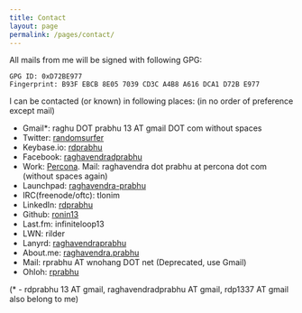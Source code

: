 ```yaml
---
title: Contact
layout: page
permalink: /pages/contact/
---
```


All mails from me will be signed with following GPG:


    GPG ID: 0xD72BE977
    Fingerprint: B93F EBCB 8E05 7039 CD3C A4B8 A616 DCA1 D72B E977

I can be contacted (or known) in following places: (in no order of preference except mail)

- Gmail*: raghu DOT prabhu 13 AT gmail DOT com without spaces
- Twitter: [randomsurfer](https://twitter.com/randomsurfer)
- Keybase.io: [rdprabhu](https://keybase.io/rdprabhu)
- Facebook: [raghavendradprabhu](https://www.facebook.com/raghavendradprabhu)
- Work: [Percona](http://www.percona.com/about-us/our-team/raghavendra-prabhu). Mail: raghavendra dot prabhu at percona dot com (without spaces again)
- Launchpad: [raghavendra-prabhu](https://launchpad.net/~raghavendra-prabhu)
- IRC(freenode/oftc): tlonim
- LinkedIn: [rdprabhu](http://linkedin.com/in/rdprabhu "LinkedIn")
- Github: [ronin13](https://github.com/ronin13)
- Last.fm: infiniteloop13
- LWN: rilder
- Lanyrd: [raghavendraprabhu](http://lanyrd.com/profile/raghavendraprabhu)
- About.me: [raghavendra.prabhu](http://about.me/raghavendra.prabhu)
- Mail:  rprabhu AT wnohang DOT net  (Deprecated, use Gmail)
- Ohloh: [rprabhu](https://www.ohloh.net/accounts/rprabhu)

(* - rdprabhu 13 AT gmail, raghavendradprabhu AT gmail, rdp1337 AT gmail also belong to me)
